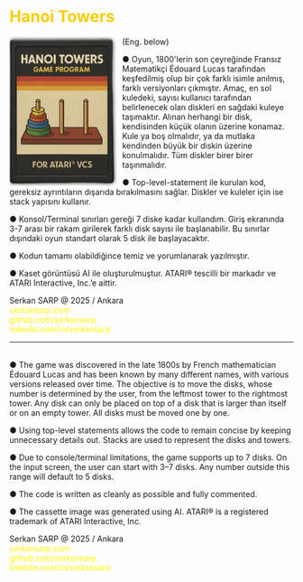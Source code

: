 <h1 style="color:#fc0;">Hanoi Towers</h1>

<p>
  <img src="md-pngs/hanoi-towers-atari-style.png" alt="Oyun için AI ile hazırlanmış görsel eski tip konsol kaseti" align="left"  width=190 style="margin-right: 10px;">
(Eng. below)

&#9679; Oyun, 1800'lerin son çeyreğinde Fransız Matematikçi Édouard Lucas tarafından keşfedilmiş olup bir çok farklı isimle anılmış, farklı versiyonları çıkmıştır. Amaç, en sol kuledeki, sayısı kullanıcı tarafından belirlenecek olan diskleri en sağdaki kuleye taşımaktır. Alınan herhangi bir disk, kendisinden küçük olanın üzerine konamaz. Kule ya boş olmalıdır, ya da mutlaka kendinden büyük bir diskin üzerine konulmalıdır. Tüm diskler birer birer taşınmalıdır.

&#9679; Top-level-statement ile kurulan kod, gereksiz ayrıntıların dışarıda bırakılmasını sağlar. Diskler ve kuleler için ise stack yapısını kullanır.

&#9679; Konsol/Terminal sınırları gereği 7 diske kadar kullandım. Giriş ekranında 3-7 arası bir rakam girilerek farklı disk sayısı ile başlanabilir. Bu sınırlar dışındaki oyun standart olarak 5 disk ile başlayacaktır.

&#9679; Kodun tamamı olabildiğince temiz ve yorumlanarak yazılmıştır.

&#9679; Kaset görüntüsü AI ile oluşturulmuştur. ATARI® tescilli bir markadır ve ATARI Interactive, Inc.’e aittir.

Serkan SARP @ 2025 / Ankara<br>
<a href="http://www.serkansarp.com" style="color: yellow; text-decoration: none;">serkansarp.com</a><br>
<a href="https://www.github.com/serkansarp" style="color: yellow; text-decoration: none;">github.com/serkansarp</a><br>
<a href="https://www.linkedin.com/in/serkansarp" style="color: yellow; text-decoration: none;">linkedin.com/in/serkansarp</a>

---
<br>
&#9679; The game was discovered in the late 1800s by French mathematician Édouard Lucas and has been known by many different names, with various versions released over time. The objective is to move the disks, whose number is determined by the user, from the leftmost tower to the rightmost tower. Any disk can only be placed on top of a disk that is larger than itself or on an empty tower. All disks must be moved one by one.

&#9679; Using top-level statements allows the code to remain concise by keeping unnecessary details out. Stacks are used to represent the disks and towers.

&#9679; Due to console/terminal limitations, the game supports up to 7 disks. On the input screen, the user can start with 3–7 disks. Any number outside this range will default to 5 disks.

&#9679; The code is written as cleanly as possible and fully commented.

&#9679; The cassette image was generated using AI. ATARI® is a registered trademark of ATARI Interactive, Inc.

Serkan SARP @ 2025 / Ankara<br>
<a href="http://www.serkansarp.com" style="color: yellow; text-decoration: none;">serkansarp.com</a><br>
<a href="https://www.github.com/serkansarp" style="color: yellow; text-decoration: none;">github.com/serkansarp</a><br>
<a href="https://www.linkedin.com/in/serkansarp" style="color: yellow; text-decoration: none;">linkedin.com/in/serkansarp</a>

</p>

